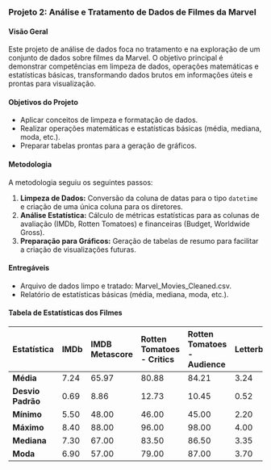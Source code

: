### Projeto 2: Análise e Tratamento de Dados de Filmes da Marvel

#### Visão Geral

Este projeto de análise de dados foca no tratamento e na exploração de um conjunto de dados sobre filmes da Marvel. O objetivo principal é demonstrar competências em limpeza de dados, operações matemáticas e estatísticas básicas, transformando dados brutos em informações úteis e prontas para visualização.

#### Objetivos do Projeto

* Aplicar conceitos de limpeza e formatação de dados.
* Realizar operações matemáticas e estatísticas básicas (média, mediana, moda, etc.).
* Preparar tabelas prontas para a geração de gráficos.

#### Metodologia

A metodologia seguiu os seguintes passos:

1.  **Limpeza de Dados:** Conversão da coluna de datas para o tipo `datetime` e criação de uma única coluna para os diretores.
2.  **Análise Estatística:** Cálculo de métricas estatísticas para as colunas de avaliação (IMDb, Rotten Tomatoes) e financeiras (Budget, Worldwide Gross).
3.  **Preparação para Gráficos:** Geração de tabelas de resumo para facilitar a criação de visualizações futuras.

#### Entregáveis

* Arquivo de dados limpo e tratado: Marvel_Movies_Cleaned.csv.
* Relatório de estatísticas básicas (média, mediana, moda, etc.).

#### Tabela de Estatísticas dos Filmes

| Estatística | IMDb | IMDB Metascore | Rotten Tomatoes - Critics | Rotten Tomatoes - Audience | Letterboxd | Budget | Domestic Gross | Worldwide Gross |
|:---|:---|:---|:---|:---|:---|:---|:---|:---|
| **Média** | 7.24 | 65.97 | 80.88 | 84.21 | 3.24 | 229.52 | 365.86 | 918.56 |
| **Desvio Padrão** | 0.69 | 8.86 | 12.73 | 10.45 | 0.52 | 69.00 | 195.49 | 556.26 |
| **Mínimo** | 5.50 | 48.00 | 46.00 | 45.00 | 2.20 | 140.00 | 84.50 | 206.10 |
| **Máximo** | 8.40 | 88.00 | 96.00 | 98.00 | 4.00 | 400.00 | 858.40 | 2799.00 |
| **Mediana** | 7.30 | 67.00 | 83.50 | 86.50 | 3.35 | 200.00 | 333.95 | 809.50 |
| **Moda** | 6.90 | 57.00 | 79.00 | 87.00 | 3.70 | 200.00 | 84.50 | 206.10 |
